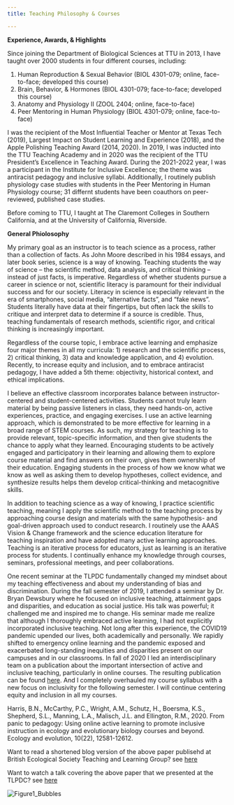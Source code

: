 ```yaml
---
title: Teaching Philosophy & Courses

---
```

**Experience, Awards, & Highlights**

Since joining the Department of Biological Sciences at TTU in 2013, I have taught over 2000 students in four different courses, including:

1) Human Reproduction & Sexual Behavior (BIOL 4301-079; online, face-to-face; developed this course) 
2) Brain, Behavior, & Hormones (BIOL 4301-079; face-to-face; developed this course) 
3) Anatomy and Physiology II (ZOOL 2404; online, face-to-face)
4) Peer Mentoring in Human Physiology (BIOL 4301-079; online, face-to-face) 

I was the recipient of the Most Influential Teacher or Mentor at Texas Tech (2019), Largest Impact on Student Learning and Experience (2018), and the Apple Polishing Teaching Award (2014, 2020). In 2019, I was inducted into the TTU Teaching Academy and in 2020 was the recipient of the TTU President’s Excellence in Teaching Award. During the 2021-2022 year, I was a participant in the Institute for Inclusive Excellence; the theme was antiracist pedagogy and inclusive syllabi. Additionally, I routinely publish physiology case studies with students in the Peer Mentoring in Human Physiology course; 31 differnt students have been coauthors on peer-reviewed, published case studies. 

Before coming to TTU, I taught at The Claremont Colleges in Southern California, and at the University of California, Riverside.

**General Phiolosophy**

My primary goal as an instructor is to teach science as a process, rather than a collection of facts. As John Moore described in his 1984 essays, and later book
series, science is a way of knowing. Teaching students the way of science – the scientific method, data analysis, and critical thinking – instead of just facts, is imperative. Regardless of whether students pursue a career in science or not, scientific literacy is paramount for their individual success and for our society. Literacy in science is especially relevant in the era of smartphones, social media, “alternative facts”, and “fake news”. Students literally have data at their fingertips, but often lack the skills to critique and interpret data to determine if a source is credible. Thus, teaching fundamentals of research methods, scientific rigor, and critical thinking is increasingly important. 

Regardless of the course topic, I embrace active learning and emphasize four major themes in all my curricula: 1) research and the scientific process, 2) critical thinking, 3) data and knowledge application, and 4) evolution. Recently, to increase equity and inclusion, and to embrace antiracist pedagogy, I have added a 5th theme: objectivity, historical context, and ethical implications.  

I believe an effective classroom incorporates balance between instructor-centered and student-centered activities. Students cannot truly learn material by being passive listeners in class, they need hands-on, active experiences, practice, and engaging exercises. I use an active learning approach, which is demonstrated to be more effective for learning in a broad range of STEM courses. As such, my strategy for teaching is to provide relevant, topic-specific information, and then give students the chance to apply what they learned. Encouraging students to be actively engaged and participatory in their learning and allowing them to explore course material and find answers on their own, gives them ownership of their education. Engaging students in the process of how we know what we know as well as asking them to develop hypotheses, collect evidence, and synthesize results helps them develop critical-thinking and metacognitive skills. 

In addition to teaching science as a way of knowing, I practice scientific teaching, meaning I apply the scientific method to the teaching process by approaching course design and materials with the same hypothesis- and goal-driven approach used to conduct research. I routinely use the AAAS Vision & Change framework and the science education literature for teaching inspiration and have adopted many active learning approaches. Teaching is an iterative process for educators, just as learning is an iterative process for students. I continually enhance my knowledge through courses, seminars, professional meetings, and peer collaborations.

One recent seminar at the TLPDC fundamentally changed my mindset about my teaching effectiveness and about my understanding of bias and discrimination. During the fall semester of 2019, I attended a seminar by Dr. Bryan Dewsbury where he focused on inclusive teaching, attainment gaps and disparities, and education as social justice. His talk was powerful; it challenged me and inspired me to change. His seminar made me realize that although I thoroughly embraced active learning, I had not explicitly incorporated inclusive teaching. Not long after this experience, the COVID19 pandemic upended our lives, both academically and personally. We rapidly shifted to emergency online learning and the pandemic exposed and exacerbated long-standing inequities and disparities present on our campuses and in our classrooms. In fall of 2020 I led an interdisciplinary team on a publication about the important intersection of active and inclusive teaching, particularly in online courses. The resulting publication can be found [here](https://onlinelibrary.wiley.com/doi/full/10.1002/ece3.6915). And I completely overhauled my course syllabus with a new focus on inclusivity for the following semester. I will continue centering equity and inclusion in all my courses.

Harris, B.N., McCarthy, P.C., Wright, A.M., Schutz, H., Boersma, K.S., Shepherd, S.L., Manning, L.A., Malisch, J.L. and Ellington, R.M., 2020. From panic to pedagogy: Using online active learning to promote inclusive instruction in ecology and evolutionary biology courses and beyond. Ecology and evolution, 10(22), 12581-12612.

Want to read a shortened blog version of the above paper publisehd at British Ecological Society Teaching and Learning Group? see [here](https://besteachingandlearning.wordpress.com/2022/02/03/from-panic-to-pedagogy-making-online-education-more-active-and-inclusive/)

Want to watch a talk covering the above paper that we presented at the TLPDC? see [here](https://youtu.be/atNwWChLYdc)

![Figure1_Bubbles](https://user-images.githubusercontent.com/58483740/191830089-69d75374-05ea-4ccd-a7fa-d19232d948e2.jpg)
